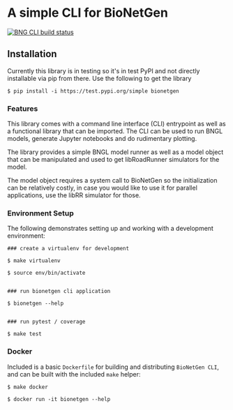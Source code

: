 # A simple CLI for BioNetGen 

[![BNG CLI build status](https://github.com/ASinanSaglam/BNG_cli/workflows/bng-cli-tests/badge.svg)](https://github.com/ASinanSaglam/BNG_cli/actions)

## Installation

Currently this library is in testing so it's in test PyPI and not directly installable via pip from there. Use the following to get the library

```
$ pip install -i https://test.pypi.org/simple bionetgen
```

### Features 

This library comes with a command line interface (CLI) entrypoint as well as a functional library that can be imported. The CLI can be used to run BNGL models, generate Jupyter notebooks and do rudimentary plotting. 

The library provides a simple BNGL model runner as well as a model object that can be manipulated and used to get libRoadRunner simulators for the model. 

The model object requires a system call to BioNetGen so the initialization can be relatively costly, in case you would like to use it for parallel applications, use the libRR simulator for those. 

### Environment Setup

The following demonstrates setting up and working with a development environment:

```
### create a virtualenv for development

$ make virtualenv

$ source env/bin/activate


### run bionetgen cli application

$ bionetgen --help


### run pytest / coverage

$ make test
```

### Docker

Included is a basic `Dockerfile` for building and distributing `BioNetGen CLI`,
and can be built with the included `make` helper:

```
$ make docker

$ docker run -it bionetgen --help
```
